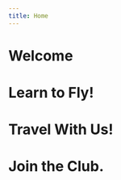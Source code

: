 ```yaml
---
title: Home
---
```


<div class="home container-fluid" id="card1">

  # Welcome


</div>

<div class="home container-fluid" id="card2">

  # Learn to Fly!


</div>

<div class="home container-fluid" id="card3">

  # Travel With Us!


</div>

<div class="home container-fluid" id="card4">

  # Join the Club.


</div>

